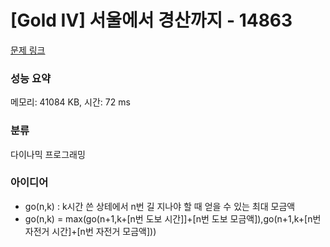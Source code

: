 # [Gold IV] 서울에서 경산까지 - 14863 

[문제 링크](https://www.acmicpc.net/problem/14863) 

### 성능 요약

메모리: 41084 KB, 시간: 72 ms

### 분류

다이나믹 프로그래밍

### 아이디어

- go(n,k) : k시간 쓴 상테에서 n번 길 지나야 할 때 얻을 수 있는 최대 모금액
- go(n,k) = max(go(n+1,k+[n번 도보 시간]]+[n번 도보 모금액]),go(n+1,k+[n번 자전거 시간]+[n번 자전거 모금액]))
